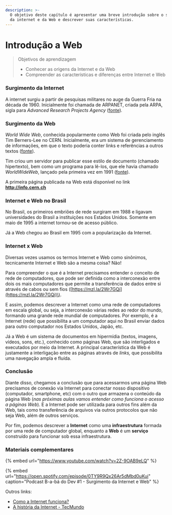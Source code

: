 ```yaml
---
description: >-
  O objetivo deste capítulo é apresentar uma breve introdução sobre o surgimento
  da internet e da Web e descrever suas características.
---
```


# Introdução a Web

> Objetivos de aprendizagem
>
> * Conhecer as origens da Internet e da Web
> * Compreender as características e diferenças entre Internet e Web

### Surgimento da Internet

A internet surgiu a partir de pesquisas militares no auge da Guerra Fria na década de 1960.  Inicialmente foi chamada de ARPANET, criada pela ARPA, sigla para _Advanced Research Projects Agency_ \([fonte](https://www.w3.org/wiki/The_history_of_the_Web)\)_._

### Surgimento da Web

_World Wide Web_, conhecida popularmente como Web foi criada pelo inglês Tim Berners-Lee no CERN. Inicialmente, era um sistema de gerenciamento de informações, em que o texto poderia conter links e referências a outros textos \([fonte](https://www.w3.org/wiki/The_history_of_the_Web)\). 

Tim criou um servidor para publicar esse estilo de documento \(chamado hipertexto\), bem como um programa para lê-los, que ele havia chamado _WorldWideWeb_, lançado pela primeira vez em 1991 \([fonte](https://www.w3.org/wiki/The_history_of_the_Web)\).

A primeira página publicada na Web está disponível no link **http://info.cern.ch**

### Internet e Web no Brasil

No Brasil, os primeiros embriões de rede surgiram em 1988 e ligavam universidades do Brasil a instituições nos Estados Unidos. Somente em maio de 1995 a internet tornou-se de acesso público.

Já a Web chegou ao Brasil em 1995 com a popularização da Internet.

### Internet x Web

Diversas vezes usamos os termos Internet e Web como sinônimos, tecnicamente Internet e Web são a mesma coisa? Não! 

Para compreender o que é a Internet precisamos entender o conceito de rede de computadores, que pode ser definida como a interconexão entre dois os mais computadores que permite a transferência de dados entre si através de cabos ou sem fios \([https://mzl.la/2Wr7GQi](https://mzl.la/2Wr7GQi)\). 

E assim, podemos descrever a Internet como uma rede de computadores em escala global, ou seja, a interconexão várias redes ao redor do mundo, formando uma grande rede mundial de computadores. Por exemplo, é a Internet \(rede\) que possibilita a um computador aqui no Brasil enviar dados para outro computador nos Estados Unidos, Japão, etc.

Já a Web é um sistema de documentos em hipermídia \(textos, imagens, vídeos, sons, etc.\), conhecido como páginas Web, que são interligados e executados por meio da Internet. A principal característica da Web é justamente a interligação entre as páginas através de _links,_ que possibilita uma navegação ampla e fluída.

### Conclusão

Diante disso, chegamos a conclusão que para acessarmos uma página Web precisamos de conexão via Internet para conectar nosso dispositivo \(computador, smartphone, etc\) com o outro que armazena o conteúdo da página Web \(_nas próximas aulas vamos entender como funciona o acesso a páginas Web_\). E a Internet pode ser utilizada para outros fins além da Web, tais como transferência de arquivos via outros protocolos que não seja Web, além de outros serviços.

Por fim, podemos descrever a **Internet** como uma **infraestrutura** formada por uma rede de computador global, enquanto a **Web** é um **serviço** construído para funcionar sob essa infraestrutura.

### Materiais complementares

{% embed url="https://www.youtube.com/watch?v=2Z-9OAB9eLQ" %}

{% embed url="https://open.spotify.com/episode/0TY9R9Qx26Ar5dMbd0uKui" caption="Podcast B-a-bá do Dev \#1 - Surgimento da Internet e Web" %}

Outros links:

* [Como a Internet funciona?](https://developer.mozilla.org/pt-BR/docs/Learn/Common_questions/How_does_the_Internet_work)
* [A história da Internet - TecMundo](https://www.youtube.com/watch?v=pKxWPo73pX0)

